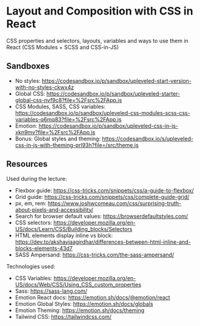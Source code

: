 # Layout and Composition with CSS in React

CSS properties and selectors, layouts, variables and ways to use them in React (CSS Modules + SCSS and CSS-in-JS)

## Sandboxes

- No styles: https://codesandbox.io/p/sandbox/upleveled-start-version-with-no-styles-ckwx4z
- Global CSS: https://codesandbox.io/p/sandbox/upleveled-starter-global-css-nvf9c8?file=%2Fsrc%2FApp.js
- CSS Modules, SASS, CSS variables: https://codesandbox.io/p/sandbox/upleveled-css-modules-scss-css-variables-q6mq83?file=%2Fsrc%2FApp.js
- Emotion: https://codesandbox.io/p/sandbox/upleveled-css-in-js-xkn9mv?file=%2Fsrc%2FApp.js
- Bonus: Global styles and theming: https://codesandbox.io/s/upleveled-css-in-js-with-theming-prl93h?file=/src/theme.js

## Resources

Used during the lecture:

- Flexbox guide: https://css-tricks.com/snippets/css/a-guide-to-flexbox/
- Grid guide: https://css-tricks.com/snippets/css/complete-guide-grid/
- px, em, rem: https://www.joshwcomeau.com/css/surprising-truth-about-pixels-and-accessibility/
- Search for browser default values: https://browserdefaultstyles.com/
- CSS selectors: https://developer.mozilla.org/en-US/docs/Learn/CSS/Building_blocks/Selectors
- HTML elements display inline vs block: https://dev.to/akshayjaagirdhar/differences-between-html-inline-and-blocks-elements-43d7
- SASS Ampersand: https://css-tricks.com/the-sass-ampersand/

Technologies used:

- CSS Variables: https://developer.mozilla.org/en-US/docs/Web/CSS/Using_CSS_custom_properties
- Sass: https://sass-lang.com/
- Emotion React docs: https://emotion.sh/docs/@emotion/react
- Emotion Global Styles: https://emotion.sh/docs/globals
- Emotion Theming: https://emotion.sh/docs/theming
- Tailwind CSS: https://tailwindcss.com/
